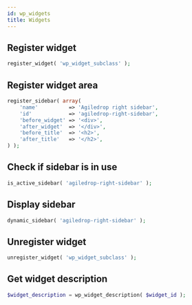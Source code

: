 ```yaml
---
id: wp_widgets
title: Widgets
---
```


## Register widget
``` php
register_widget( 'wp_widget_subclass' );
```

## Register widget area
``` php
register_sidebar( array(
	'name'          => 'Agiledrop right sidebar',
	'id'            => 'agiledrop-right-sidebar',
	'before_widget' => '<div>',
	'after_widget'  => '</div>',
	'before_title'  => '<h2>',
	'after_title'   => '</h2>',
) );
```

## Check if sidebar is in use
``` php
is_active_sidebar( 'agiledrop-right-sidebar' );
```

## Display sidebar
``` php
dynamic_sidebar( 'agiledrop-right-sidebar' );
```

## Unregister widget
``` php
unregister_widget( 'wp_widget_subclass' );
```

## Get widget description
``` php
$widget_description = wp_widget_description( $widget_id );
```
